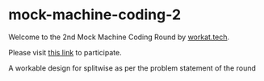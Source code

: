 # mock-machine-coding-2
Welcome to the 2nd Mock Machine Coding Round by [workat.tech](http://workat.tech).

Please visit [this link](https://workattech.github.io/mock-machine-coding-2/) to participate.

A workable design for splitwise as per the problem statement of the round
